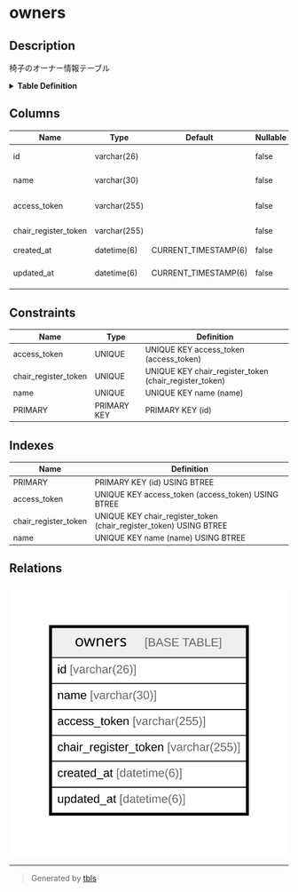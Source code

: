 # owners

## Description

椅子のオーナー情報テーブル

<details>
<summary><strong>Table Definition</strong></summary>

```sql
CREATE TABLE `owners` (
  `id` varchar(26) NOT NULL COMMENT 'オーナーID',
  `name` varchar(30) NOT NULL COMMENT 'オーナー名',
  `access_token` varchar(255) NOT NULL COMMENT 'アクセストークン',
  `chair_register_token` varchar(255) NOT NULL COMMENT '椅子登録トークン',
  `created_at` datetime(6) NOT NULL DEFAULT CURRENT_TIMESTAMP(6) COMMENT '登録日時',
  `updated_at` datetime(6) NOT NULL DEFAULT CURRENT_TIMESTAMP(6) ON UPDATE CURRENT_TIMESTAMP(6) COMMENT '更新日時',
  PRIMARY KEY (`id`),
  UNIQUE KEY `name` (`name`),
  UNIQUE KEY `access_token` (`access_token`),
  UNIQUE KEY `chair_register_token` (`chair_register_token`)
) ENGINE=InnoDB DEFAULT CHARSET=utf8mb4 COLLATE=utf8mb4_0900_ai_ci COMMENT='椅子のオーナー情報テーブル'
```

</details>

## Columns

| Name | Type | Default | Nullable | Extra Definition | Children | Parents | Comment |
| ---- | ---- | ------- | -------- | ---------------- | -------- | ------- | ------- |
| id | varchar(26) |  | false |  |  |  | オーナーID |
| name | varchar(30) |  | false |  |  |  | オーナー名 |
| access_token | varchar(255) |  | false |  |  |  | アクセストークン |
| chair_register_token | varchar(255) |  | false |  |  |  | 椅子登録トークン |
| created_at | datetime(6) | CURRENT_TIMESTAMP(6) | false | DEFAULT_GENERATED |  |  | 登録日時 |
| updated_at | datetime(6) | CURRENT_TIMESTAMP(6) | false | DEFAULT_GENERATED on update CURRENT_TIMESTAMP(6) |  |  | 更新日時 |

## Constraints

| Name | Type | Definition |
| ---- | ---- | ---------- |
| access_token | UNIQUE | UNIQUE KEY access_token (access_token) |
| chair_register_token | UNIQUE | UNIQUE KEY chair_register_token (chair_register_token) |
| name | UNIQUE | UNIQUE KEY name (name) |
| PRIMARY | PRIMARY KEY | PRIMARY KEY (id) |

## Indexes

| Name | Definition |
| ---- | ---------- |
| PRIMARY | PRIMARY KEY (id) USING BTREE |
| access_token | UNIQUE KEY access_token (access_token) USING BTREE |
| chair_register_token | UNIQUE KEY chair_register_token (chair_register_token) USING BTREE |
| name | UNIQUE KEY name (name) USING BTREE |

## Relations

![er](owners.svg)

---

> Generated by [tbls](https://github.com/k1LoW/tbls)
